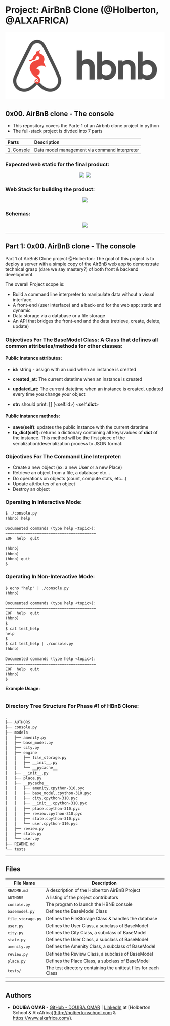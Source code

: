 # Project: AirBnB Clone (@Holberton, @ALXAFRICA)
<p align="center">
  <img src="https://github.com/OmarDouiba/AirBnB_clone/blob/main/images/1.png">
</p>

## **0x00. AirBnB clone - The console**

- This repository covers the Parte 1 of an Airbnb clone project in python
- The full-stack project is divded into 7 parts


|                                                      Parts                                                 |                    Description                    |
| :--------------------------------------------------------------------------------------------------------  | :-----------------------------------------------  |
| [1. Console](https://github.com/OmarDouiba/AirBnB_clone#project-airbnb-clone-holberton-alxafrica)                                               |   Data model management via command interpreter   |


### Expected web static for the final product:

<p align="center">
  <img src="../AirBnB_clone/images/2.png">
  <img src="../AirBnB_clone/images/3.png">
</p>

### Web Stack for building the product:

<p align="center">
  <img src="../AirBnB_clone/images/4.png">
</p>

### Schemas:

<p align="center">
  <img src="../AirBnB_clone/images/5.jpg">
</p>

---

## Part 1: 0x00. AirBnB clone - The console

Part 1 of AirBnB Clone project @Holberton: The goal of this project is to deploy a server with a simple copy of the AirBnB web app to demonstrate technical grasp (dare we say mastery?) of both front & backend development.

The overall Project scope is:

- Build a command line interpreter to manipulate data without a visual interface.
- A front-end (user interface) and a back-end for the web app: static and dynamic
- Data storage via a database or a file storage
- An API that bridges the front-end and the data (retrieve, create, delete, update)

### Objectives For The BaseModel Class: A Class that defines all common attributes/methods for other classes:

#### Public instance attributes:

- **id:** string - assign with an uuid when an instance is created

- **created_at:** The current datetime when an instance is created

- **updated_at:** The current datetime when an instance is created, updated every time you change your object

- **__str__:** should print: [<class name>] (<self.id>) <self.__dict__>

#### Public instance methods:
- **save(self)**: updates the public instance with the current datetime
- **to_dict(self)**: returns a dictionary containing all keys/values of __dict__ of the instance. This method will be the first piece of the serialization/deserialization process to JSON format.

### Objectives For The Command Line Interpreter:
- Create a new object (ex: a new User or a new Place)
- Retrieve an object from a file, a database etc…
- Do operations on objects (count, compute stats, etc…)
- Update attributes of an object
- Destroy an object

### Operating In Interactive Mode:
```
$ ./console.py
(hbnb) help

Documented commands (type help <topic>):
========================================
EOF  help  quit

(hbnb)
(hbnb)
(hbnb) quit
$
```

### Operating In Non-Interactive Mode:
```
$ echo "help" | ./console.py
(hbnb)

Documented commands (type help <topic>):
========================================
EOF  help  quit
(hbnb)
$
$ cat test_help
help
$
$ cat test_help | ./console.py
(hbnb)

Documented commands (type help <topic>):
========================================
EOF  help  quit
(hbnb)
$
```
**Example Usage:**
```

```
### Directory Tree Structure For Phase #1 of HBnB Clone:
```
.
├── AUTHORS
├── console.py
├── models
│   ├── amenity.py
│   ├── base_model.py
│   ├── city.py
│   ├── engine
│   │   ├── file_storage.py
│   │   ├── __init__.py
│   │   └── __pycache__
│   ├── __init__.py
│   ├── place.py
│   ├── __pycache__
│   │   ├── amenity.cpython-310.pyc
│   │   ├── base_model.cpython-310.pyc
│   │   ├── city.cpython-310.pyc
│   │   ├── __init__.cpython-310.pyc
│   │   ├── place.cpython-310.pyc
│   │   ├── review.cpython-310.pyc
│   │   ├── state.cpython-310.pyc
│   │   └── user.cpython-310.pyc
│   ├── review.py
│   ├── state.py
│   └── user.py
├── README.md
└── tests

```
---
## Files

File Name | Description
--- | ---
`README.md` | A description of the Holberton AirBnB Project
`AUTHORS` | A listing of the project contributors
`console.py` | The program to launch the HBNB console
`basemodel.py` | Defines the BaseModel Class
`file_storage.py` | Defines the FileStorage Class & handles the database
`user.py` | Defines the User Class, a subclass of BaseModel
`city.py` | Defines the City Class, a subclass of BaseModel
`state.py` | Defines the User Class, a subclass of BaseModel
`amenity.py` | Defines the Amenity Class, a subclass of BaseModel
`review.py` | Defines the Review Class, a subclass of BaseModel
`place.py` | Defines the Place Class, a subclass of BaseModel
`tests/` | The test directory containing the unittest files for each Class
---

## Authors

* **DOUIBA OMAR** - [GitHub - DOUIBA OMAR](https://github.com/OmarDouiba) | [LinkedIn](https://www.linkedin.com/in/omar-douiba/) at [Holberton
School & AlxAfrica](http://holbertonschool.com & https://www.alxafrica.com/).